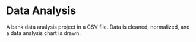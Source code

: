 # Data Analysis
A bank data analysis project in a CSV file. Data is cleaned, normalized, and a data analysis chart is drawn.
